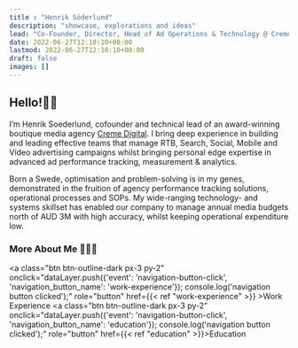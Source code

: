 ```yaml
---
title : "Henrik Söderlund"
description: "showcase, explorations and ideas"
lead: "Co-Founder, Director, Head of Ad Operations & Technology @ Creme Digital | Ad Tech 🛠️ | Google Tag Manager & Google Analytics 📊 | Digital Advertising & Media Buying 📣 | Measurement & Data Visualization 📈"
date: 2022-06-27T12:18:10+00:00
lastmod: 2022-06-27T12:18:10+00:00
draft: false
images: []
---
```


## Hello!👋🏼
I’m Henrik Soederlund, cofounder and technical lead of an award-winning boutique media agency [Creme Digital](https://www.cremedigital.com). I bring deep experience in building and leading effective teams that manage RTB, Search, Social, Mobile and Video advertising campaigns whilst bringing personal edge expertise in advanced ad performance tracking, measurement & analytics. 

Born a Swede, optimisation and problem-solving is in my genes, demonstrated in the fruition of agency performance tracking solutions, operational processes and SOPs. My wide-ranging technology- and systems skillset has enabled our company to manage annual media budgets north of AUD 3M with high accuracy, whilst keeping operational expenditure low.

### More About Me 🙋🏻‍♂️

<a class="btn btn-outline-dark px-3 py-2" onclick="dataLayer.push({'event': 'navigation-button-click', 'navigation_button_name': 'work-experience'}); console.log('navigation button clicked');" role="button" href={{< ref "work-experience" >}} >Work Experience</a> 
<a class="btn btn-outline-dark px-3 py-2" onclick="dataLayer.push({'event': 'navigation-button-click', 'navigation_button_name': 'education'}); console.log('navigation button clicked');" role="button" href={{< ref "education" >}}>Education</a>
